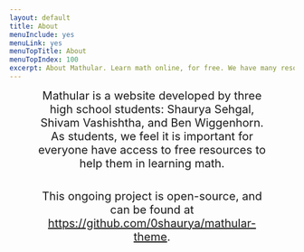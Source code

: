 ```yaml
---
layout: default
title: About
menuInclude: yes
menuLink: yes
menuTopTitle: About
menuTopIndex: 100
excerpt: About Mathular. Learn math online, for free. We have many resources for Algebra, Geometry, Precalculus, and Calculus 1. 
---
```

<p class="home-page-paragraph" style="text-align: center;">Mathular is a website developed by three high school students: Shaurya Sehgal, Shivam Vashishtha, and Ben Wiggenhorn. As students, we feel it is important for everyone have access to free resources to help them in learning math.</p><br><br>
<p class="home-page-paragraph" style="text-align: center;">This ongoing project is open-source, and can be found at <a href="https://github.com/0shaurya/mathular-theme">https://github.com/0shaurya/mathular-theme</a>.</p>

<style>
	html {
		overflow-x: hidden;
	}

	h1, .home-page-paragraph {
		margin: 0 10% 0 10%;
	}

	.home-page-paragraph {
		font-size: 20px;
	}

	main {
		width: 100vw;
		margin-left: 0;
		margin-right: 0;
		padding-left: 0;
		padding-right: 0;
	}

	.secondary-column {
		display: none;
	}
</script>
